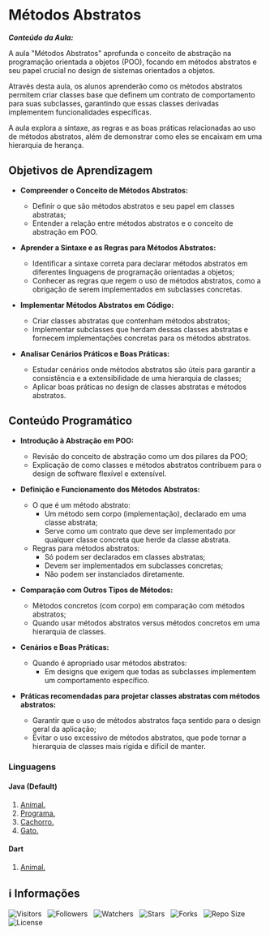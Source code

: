 <!-- Título -->
# Métodos Abstratos

***Conteúdo da Aula:***

A aula "Métodos Abstratos" aprofunda o conceito de abstração na programação orientada a objetos (POO), focando em métodos abstratos e seu papel crucial no design de sistemas orientados a objetos.

Através desta aula, os alunos aprenderão como os métodos abstratos permitem criar classes base que definem um contrato de comportamento para suas subclasses, garantindo que essas classes derivadas implementem funcionalidades específicas.

A aula explora a sintaxe, as regras e as boas práticas relacionadas ao uso de métodos abstratos, além de demonstrar como eles se encaixam em uma hierarquia de herança.

## Objetivos de Aprendizagem

* **Compreender o Conceito de Métodos Abstratos:**

  * Definir o que são métodos abstratos e seu papel em classes abstratas;
  * Entender a relação entre métodos abstratos e o conceito de abstração em POO.

* **Aprender a Sintaxe e as Regras para Métodos Abstratos:**

  * Identificar a sintaxe correta para declarar métodos abstratos em diferentes linguagens de programação orientadas a objetos;
  * Conhecer as regras que regem o uso de métodos abstratos, como a obrigação de serem implementados em subclasses concretas.

* **Implementar Métodos Abstratos em Código:**

  * Criar classes abstratas que contenham métodos abstratos;
  * Implementar subclasses que herdam dessas classes abstratas e fornecem implementações concretas para os métodos abstratos.

* **Analisar Cenários Práticos e Boas Práticas:**

  * Estudar cenários onde métodos abstratos são úteis para garantir a consistência e a extensibilidade de uma hierarquia de classes;
  * Aplicar boas práticas no design de classes abstratas e métodos abstratos.

## Conteúdo Programático

* **Introdução à Abstração em POO:**

  * Revisão do conceito de abstração como um dos pilares da POO;
  * Explicação de como classes e métodos abstratos contribuem para o design de software flexível e extensível.

* **Definição e Funcionamento dos Métodos Abstratos:**

  * O que é um método abstrato:
    * Um método sem corpo (implementação), declarado em uma classe abstrata;
    * Serve como um contrato que deve ser implementado por qualquer classe concreta que herde da classe abstrata.
  * Regras para métodos abstratos:
    * Só podem ser declarados em classes abstratas;
    * Devem ser implementados em subclasses concretas;
    * Não podem ser instanciados diretamente.

* **Comparação com Outros Tipos de Métodos:**

  * Métodos concretos (com corpo) em comparação com métodos abstratos;
  * Quando usar métodos abstratos versus métodos concretos em uma hierarquia de classes.

* **Cenários e Boas Práticas:**

  * Quando é apropriado usar métodos abstratos:
    * Em designs que exigem que todas as subclasses implementem um comportamento específico.

* **Práticas recomendadas para projetar classes abstratas com métodos abstratos:**
  * Garantir que o uso de métodos abstratos faça sentido para o design geral da aplicação;
  * Evitar o uso excessivo de métodos abstratos, que pode tornar a hierarquia de classes mais rígida e difícil de manter.

### Linguagens

#### Java (Default)

1. [Animal.](Animal.java)
2. [Programa.](Programa.java)
3. [Cachorro.](Cachorro.java)
4. [Gato.](Gato.java)

#### Dart

1. [Animal.](animal.dart)

<!-- Informações -->
## &#8505; Informações

![Visitors](https://api.visitorbadge.io/api/visitors?path=Devsgeeknerd%2Fcla-met-abs-her-log-ori-obj-com-fun&label=Visitantes&labelColor=%23700070&labelStyle=none&countColor=%23000fff&style=plastic&color=%23ffffff "Total de Visitantes")
&nbsp;
![Followers](https://img.shields.io/github/followers/Devsgeeknerd?style=p&label=Seguidores&labelColor=800080&color=000fff "Total de Seguidores")
&nbsp;
![Watchers](https://img.shields.io/github/watchers/Devsgeeknerd/cla-met-abs-her-log-ori-obj-com-fun?style=p&label=Observadores&labelColor=800080&color=000fff "Total de Observadores")
&nbsp;
![Stars](https://img.shields.io/github/stars/Devsgeeknerd/cla-met-abs-her-log-ori-obj-com-fun?style=p&label=Estrelas&labelColor=800080&color=000fff "Total de Estrelas")
&nbsp;
![Forks](https://img.shields.io/github/forks/Devsgeeknerd/cla-met-abs-her-log-ori-obj-com-fun?style=p&label=Bifurcações&labelColor=800080&color=000fff "Total de Bifurcações")
&nbsp;
![Repo Size](https://img.shields.io/github/repo-size/Devsgeeknerd/cla-met-abs-her-log-ori-obj-com-fun?style=p&label=Tamanho&labelColor=800080&color=000fff "Tamanho do Repositório")
&nbsp;
![License](https://img.shields.io/github/license/Devsgeeknerd/cla-met-abs-her-log-ori-obj-com-fun?style=p&label=Licença&labelColor=800080&color=000fff "Licença do Repositório")
